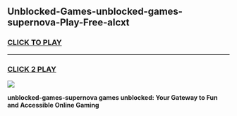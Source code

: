 
## Unblocked-Games-unblocked-games-supernova-Play-Free-alcxt
<h3>
<a href="https://premium76.site?title=unblocked-games-supernova&ref=21A">CLICK TO PLAY</a></h3>
<hr>

<h3>
<a href="https://premium76.site?title=unblocked-games-supernova&ref=21A">CLICK 2 PLAY</a>
  
</h3>

<a href="https://premium76.site?title=unblocked-games-supernova&ref=21A"><img src="https://clearcache.store/games.png"></a>


**unblocked-games-supernova games unblocked: Your Gateway to Fun and Accessible Online Gaming**
